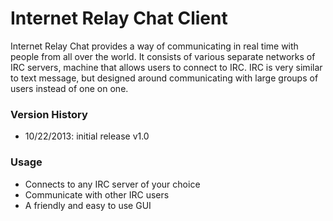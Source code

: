 <h1>Internet Relay Chat Client</h1>

<p>Internet Relay Chat provides a way of communicating in real time with people from all over the world. It consists of various separate networks of IRC servers, machine that allows users to connect to IRC. IRC is very similar to text message, but designed around communicating with large groups of users instead of one on one.</p>

<h3>Version History</h3>
<ul>
	<li>10/22/2013: initial release v1.0</li>
</ul>

<h3>Usage</h3>
<ul>
	<li>Connects to any IRC server of your choice</li>
	<li>Communicate with other IRC users</li>
	<li>A friendly and easy to use GUI</li>
</ul>
